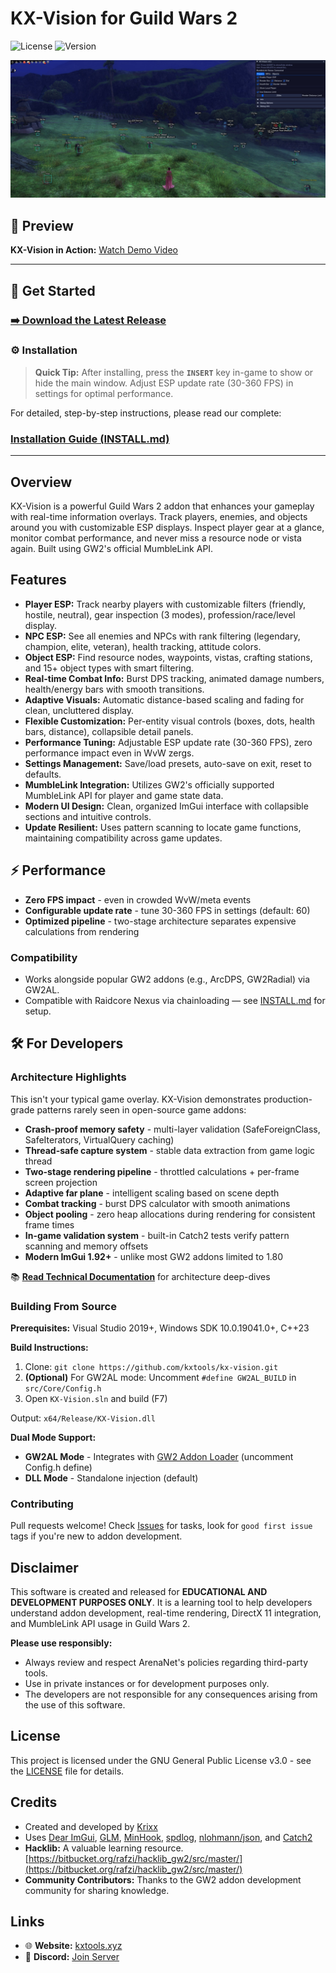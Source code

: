 # KX-Vision for Guild Wars 2

![License](https://img.shields.io/badge/license-GPL--3.0-blue.svg)
![Version](https://img.shields.io/badge/version-1.3-green.svg)

![KX-Vision GUI](images/gui_v2.jpg)

## 🎥 Preview

**KX-Vision in Action:** [Watch Demo Video](https://streamable.com/zzq3vc)

---

## 🚀 Get Started

### [➡️ Download the Latest Release](https://github.com/kxtools/kx-vision/releases/latest)

### ⚙️ Installation

> **Quick Tip:** After installing, press the **`INSERT`** key in-game to show or hide the main window. Adjust ESP update rate (30-360 FPS) in settings for optimal performance.

For detailed, step-by-step instructions, please read our complete:
### [**Installation Guide (INSTALL.md)**](INSTALL.md)

---

## Overview

KX-Vision is a powerful Guild Wars 2 addon that enhances your gameplay with real-time information overlays. Track players, enemies, and objects around you with customizable ESP displays. Inspect player gear at a glance, monitor combat performance, and never miss a resource node or vista again. Built using GW2's official MumbleLink API.

## Features

*   **Player ESP:** Track nearby players with customizable filters (friendly, hostile, neutral), gear inspection (3 modes), profession/race/level display.
*   **NPC ESP:** See all enemies and NPCs with rank filtering (legendary, champion, elite, veteran), health tracking, attitude colors.
*   **Object ESP:** Find resource nodes, waypoints, vistas, crafting stations, and 15+ object types with smart filtering.
*   **Real-time Combat Info:** Burst DPS tracking, animated damage numbers, health/energy bars with smooth transitions.
*   **Adaptive Visuals:** Automatic distance-based scaling and fading for clean, uncluttered display.
*   **Flexible Customization:** Per-entity visual controls (boxes, dots, health bars, distance), collapsible detail panels.
*   **Performance Tuning:** Adjustable ESP update rate (30-360 FPS), zero performance impact even in WvW zergs.
*   **Settings Management:** Save/load presets, auto-save on exit, reset to defaults.
*   **MumbleLink Integration:** Utilizes GW2's officially supported MumbleLink API for player and game state data.
*   **Modern UI Design:** Clean, organized ImGui interface with collapsible sections and intuitive controls.
*   **Update Resilient:** Uses pattern scanning to locate game functions, maintaining compatibility across game updates.

## ⚡ Performance

*   **Zero FPS impact** - even in crowded WvW/meta events
*   **Configurable update rate** - tune 30-360 FPS in settings (default: 60)
*   **Optimized pipeline** - two-stage architecture separates expensive calculations from rendering

### Compatibility

- Works alongside popular GW2 addons (e.g., ArcDPS, GW2Radial) via GW2AL.
- Compatible with Raidcore Nexus via chainloading — see [INSTALL.md](INSTALL.md) for setup.

## 🛠️ For Developers

### Architecture Highlights

This isn't your typical game overlay. KX-Vision demonstrates production-grade patterns rarely seen in open-source game addons:

*   **Crash-proof memory safety** - multi-layer validation (SafeForeignClass, SafeIterators, VirtualQuery caching)
*   **Thread-safe capture system** - stable data extraction from game logic thread
*   **Two-stage rendering pipeline** - throttled calculations + per-frame screen projection
*   **Adaptive far plane** - intelligent scaling based on scene depth
*   **Combat tracking** - burst DPS calculator with smooth animations
*   **Object pooling** - zero heap allocations during rendering for consistent frame times
*   **In-game validation system** - built-in Catch2 tests verify pattern scanning and memory offsets
*   **Modern ImGui 1.92+** - unlike most GW2 addons limited to 1.80

📚 **[Read Technical Documentation](docs/index.md)** for architecture deep-dives

### Building From Source

**Prerequisites:** Visual Studio 2019+, Windows SDK 10.0.19041.0+, C++23

**Build Instructions:**
1. Clone: `git clone https://github.com/kxtools/kx-vision.git`
2. **(Optional)** For GW2AL mode: Uncomment `#define GW2AL_BUILD` in `src/Core/Config.h`
3. Open `KX-Vision.sln` and build (F7)

Output: `x64/Release/KX-Vision.dll`

**Dual Mode Support:**
- **GW2AL Mode** - Integrates with [GW2 Addon Loader](https://github.com/gw2-addon-loader/loader-core) (uncomment Config.h define)
- **DLL Mode** - Standalone injection (default)

### Contributing

Pull requests welcome! Check [Issues](https://github.com/kxtools/kx-vision/issues) for tasks, look for `good first issue` tags if you're new to addon development.

## Disclaimer

This software is created and released for **EDUCATIONAL AND DEVELOPMENT PURPOSES ONLY**. It is a learning tool to help developers understand addon development, real-time rendering, DirectX 11 integration, and MumbleLink API usage in Guild Wars 2.

**Please use responsibly:**
*   Always review and respect ArenaNet's policies regarding third-party tools.
*   Use in private instances or for development purposes only.
*   The developers are not responsible for any consequences arising from the use of this software.

## License

This project is licensed under the GNU General Public License v3.0 - see the [LICENSE](LICENSE) file for details.

## Credits

*   Created and developed by [Krixx](https://github.com/Krixx1337)
*   Uses [Dear ImGui](https://github.com/ocornut/imgui), [GLM](https://github.com/g-truc/glm), [MinHook](https://github.com/TsudaKageyu/minhook), [spdlog](https://github.com/gabime/spdlog), [nlohmann/json](https://github.com/nlohmann/json), and [Catch2](https://github.com/catchorg/Catch2)
*   **Hacklib:** A valuable learning resource. [https://bitbucket.org/rafzi/hacklib_gw2/src/master/](https://bitbucket.org/rafzi/hacklib_gw2/src/master/)
*   **Community Contributors:** Thanks to the GW2 addon development community for sharing knowledge.

## Links

*   🌐 **Website:** [kxtools.xyz](https://kxtools.xyz)
*   💬 **Discord:** [Join Server](https://discord.gg/z92rnB4kHm)